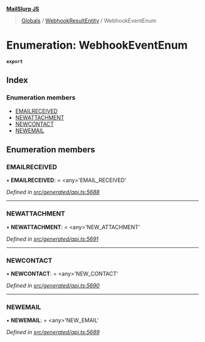 **[MailSlurp JS](../README.md)**

> [Globals](../README.md) / [WebhookResultEntity](../modules/webhookresultentity.md) / WebhookEventEnum

# Enumeration: WebhookEventEnum

**`export`** 

## Index

### Enumeration members

* [EMAILRECEIVED](webhookresultentity.webhookeventenum.md#emailreceived)
* [NEWATTACHMENT](webhookresultentity.webhookeventenum.md#newattachment)
* [NEWCONTACT](webhookresultentity.webhookeventenum.md#newcontact)
* [NEWEMAIL](webhookresultentity.webhookeventenum.md#newemail)

## Enumeration members

### EMAILRECEIVED

•  **EMAILRECEIVED**:  = \<any>'EMAIL\_RECEIVED'

*Defined in [src/generated/api.ts:5688](https://github.com/mailslurp/mailslurp-client/blob/05090ce/src/generated/api.ts#L5688)*

___

### NEWATTACHMENT

•  **NEWATTACHMENT**:  = \<any>'NEW\_ATTACHMENT'

*Defined in [src/generated/api.ts:5691](https://github.com/mailslurp/mailslurp-client/blob/05090ce/src/generated/api.ts#L5691)*

___

### NEWCONTACT

•  **NEWCONTACT**:  = \<any>'NEW\_CONTACT'

*Defined in [src/generated/api.ts:5690](https://github.com/mailslurp/mailslurp-client/blob/05090ce/src/generated/api.ts#L5690)*

___

### NEWEMAIL

•  **NEWEMAIL**:  = \<any>'NEW\_EMAIL'

*Defined in [src/generated/api.ts:5689](https://github.com/mailslurp/mailslurp-client/blob/05090ce/src/generated/api.ts#L5689)*
